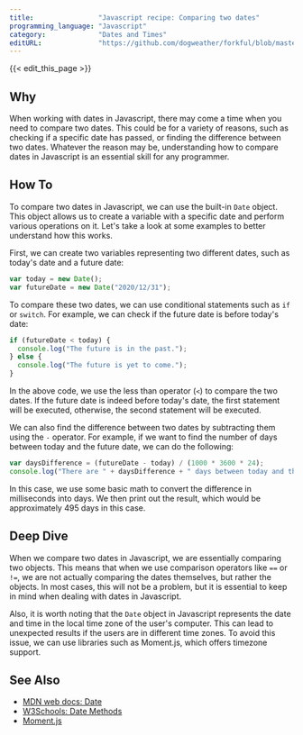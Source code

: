 ```yaml
---
title:                "Javascript recipe: Comparing two dates"
programming_language: "Javascript"
category:             "Dates and Times"
editURL:              "https://github.com/dogweather/forkful/blob/master/content/en/javascript/comparing-two-dates.md"
---
```


{{< edit_this_page >}}

## Why

When working with dates in Javascript, there may come a time when you need to compare two dates. This could be for a variety of reasons, such as checking if a specific date has passed, or finding the difference between two dates. Whatever the reason may be, understanding how to compare dates in Javascript is an essential skill for any programmer.

## How To

To compare two dates in Javascript, we can use the built-in `Date` object. This object allows us to create a variable with a specific date and perform various operations on it. Let's take a look at some examples to better understand how this works.

First, we can create two variables representing two different dates, such as today's date and a future date:

```Javascript
var today = new Date();
var futureDate = new Date("2020/12/31");
```

To compare these two dates, we can use conditional statements such as `if` or `switch`. For example, we can check if the future date is before today's date:

```Javascript
if (futureDate < today) {
  console.log("The future is in the past.");
} else {
  console.log("The future is yet to come.");
}
```

In the above code, we use the less than operator (`<`) to compare the two dates. If the future date is indeed before today's date, the first statement will be executed, otherwise, the second statement will be executed.

We can also find the difference between two dates by subtracting them using the `-` operator. For example, if we want to find the number of days between today and the future date, we can do the following:

```Javascript
var daysDifference = (futureDate - today) / (1000 * 3600 * 24);
console.log("There are " + daysDifference + " days between today and the future date.");
```

In this case, we use some basic math to convert the difference in milliseconds into days. We then print out the result, which would be approximately 495 days in this case.

## Deep Dive

When we compare two dates in Javascript, we are essentially comparing two objects. This means that when we use comparison operators like `==` or `!=`, we are not actually comparing the dates themselves, but rather the objects. In most cases, this will not be a problem, but it is essential to keep in mind when dealing with dates in Javascript.

Also, it is worth noting that the `Date` object in Javascript represents the date and time in the local time zone of the user's computer. This can lead to unexpected results if the users are in different time zones. To avoid this issue, we can use libraries such as Moment.js, which offers timezone support.

## See Also

- [MDN web docs: Date](https://developer.mozilla.org/en-US/docs/Web/JavaScript/Reference/Global_Objects/Date)
- [W3Schools: Date Methods](https://www.w3schools.com/jsref/jsref_obj_date.asp)
- [Moment.js](https://momentjs.com/)